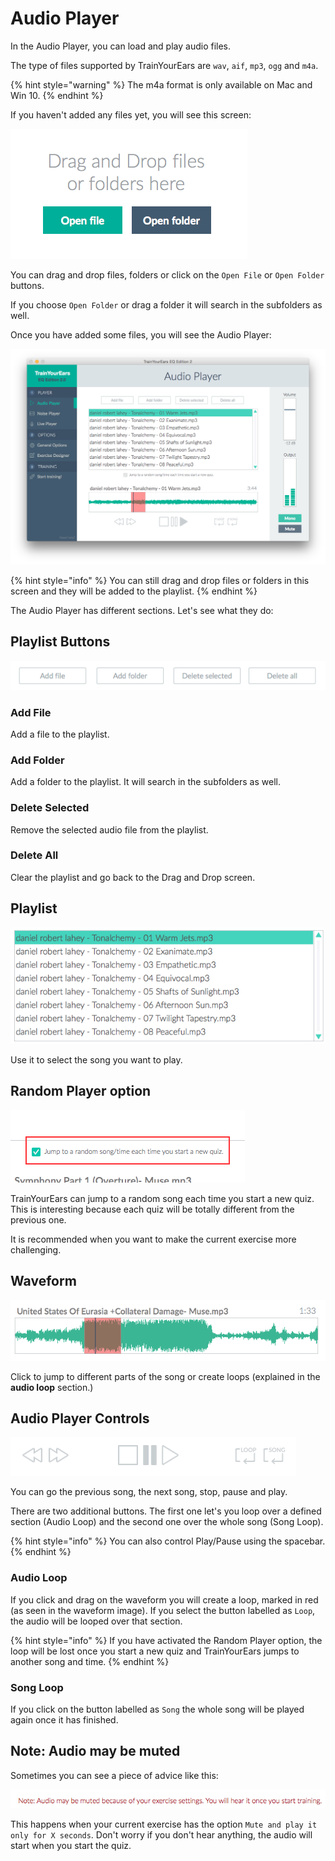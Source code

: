 # Audio Player

In the Audio Player, you can load and play audio files.

The type of files supported by TrainYourEars are `wav`, `aif`, `mp3`, `ogg` and `m4a`.

{% hint style="warning" %}
The m4a format is only available on Mac and Win 10.
{% endhint %}

If you haven't added any files yet, you will see this screen:

![](../.gitbook/assets/drag-and-drop.png)

You can drag and drop files, folders or click on the `Open File` or `Open Folder` buttons.

If you choose `Open Folder` or drag a folder it will search in the subfolders as well.

Once you have added some files, you will see the Audio Player:

![](../.gitbook/assets/audio-player.png)

{% hint style="info" %}
You can still drag and drop files or folders in this screen and they will be added to the playlist.
{% endhint %}

The Audio Player has different sections. Let's see what they do:

## Playlist Buttons

![](../.gitbook/assets/player-buttons.png)

### Add File

Add a file to the playlist.

### Add Folder

Add a folder to the playlist. It will search in the subfolders as well.

### Delete Selected

Remove the selected audio file from the playlist.

### Delete All

Clear the playlist and go back to the Drag and Drop screen.

## Playlist

![](../.gitbook/assets/playlist.png)

Use it to select the song you want to play.

## Random Player option

![](../.gitbook/assets/random-player.png)

TrainYourEars can jump to a random song each time you start a new quiz. This is interesting because each quiz will be totally different from the previous one.

It is recommended when you want to make the current exercise more challenging.

## Waveform

![](../.gitbook/assets/waveform.png)

Click to jump to different parts of the song or create loops \(explained in the **audio loop** section.\)

## Audio Player Controls

![](../.gitbook/assets/audio-player-controls.png)

You can go the previous song, the next song, stop, pause and play.

There are two additional buttons. The first one let's you loop over a defined section \(Audio Loop\) and the second one over the whole song \(Song Loop\).

{% hint style="info" %}
You can also control Play/Pause using the spacebar.
{% endhint %}

### Audio Loop

If you click and drag on the waveform you will create a loop, marked in red \(as seen in the waveform image\). If you select the button labelled as `Loop`, the audio will be looped over that section.

{% hint style="info" %}
If you have activated the Random Player option, the loop will be lost once you start a new quiz and TrainYourEars jumps to another song and time.
{% endhint %}

### Song Loop

If you click on the button labelled as `Song` the whole song will be played again once it has finished.

## Note: Audio may be muted

Sometimes you can see a piece of advice like this:

![](../.gitbook/assets/audio-muted.png)

This happens when your current exercise has the option `Mute and play it only for X seconds`. Don't worry if you don't hear anything, the audio will start when you start the quiz.

